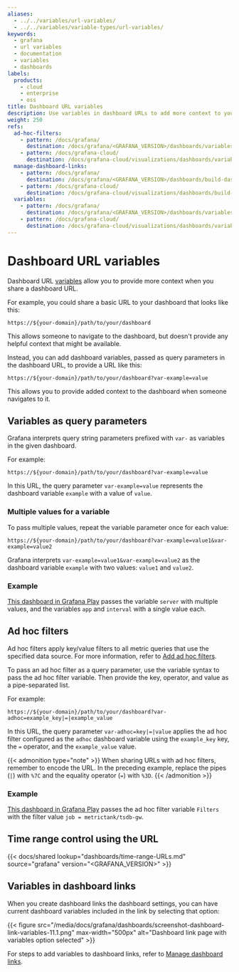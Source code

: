 ```yaml
---
aliases:
  - ../../variables/url-variables/
  - ../../variables/variable-types/url-variables/
keywords:
  - grafana
  - url variables
  - documentation
  - variables
  - dashboards
labels:
  products:
    - cloud
    - enterprise
    - oss
title: Dashboard URL variables
description: Use variables in dashboard URLs to add more context to your links
weight: 250
refs:
  ad-hoc-filters:
    - pattern: /docs/grafana/
      destination: /docs/grafana/<GRAFANA_VERSION>/dashboards/variables/add-template-variables/#add-ad-hoc-filters
    - pattern: /docs/grafana-cloud/
      destination: /docs/grafana-cloud/visualizations/dashboards/variables/add-template-variables/#add-ad-hoc-filters
  manage-dashboard-links:
    - pattern: /docs/grafana/
      destination: /docs/grafana/<GRAFANA_VERSION>/dashboards/build-dashboards/manage-dashboard-links/
    - pattern: /docs/grafana-cloud/
      destination: /docs/grafana-cloud/visualizations/dashboards/build-dashboards/manage-dashboard-links/
  variables:
    - pattern: /docs/grafana/
      destination: /docs/grafana/<GRAFANA_VERSION>/dashboards/variables/
    - pattern: /docs/grafana-cloud/
      destination: /docs/grafana-cloud/visualizations/dashboards/variables/
---
```


# Dashboard URL variables

Dashboard URL [variables](ref:variables) allow you to provide more context when you share a dashboard URL.

For example, you could share a basic URL to your dashboard that looks like this:

```
https://${your-domain}/path/to/your/dashboard
```

This allows someone to navigate to the dashboard, but doesn't provide any helpful context that might be available.

Instead, you can add dashboard variables, passed as query parameters in the dashboard URL, to provide a URL like this:

```
https://${your-domain}/path/to/your/dashboard?var-example=value
```

This allows you to provide added context to the dashboard when someone navigates to it.

## Variables as query parameters

Grafana interprets query string parameters prefixed with `var-` as variables in the given dashboard.

For example:

```
https://${your-domain}/path/to/your/dashboard?var-example=value
```

In this URL, the query parameter `var-example=value` represents the dashboard variable `example` with a value of `value`.

### Multiple values for a variable

To pass multiple values, repeat the variable parameter once for each value:

```
https://${your-domain}/path/to/your/dashboard?var-example=value1&var-example=value2
```

Grafana interprets `var-example=value1&var-example=value2` as the dashboard variable `example` with two values: `value1` and `value2`.

### Example

[This dashboard in Grafana Play](https://play.grafana.org/d/000000074/alerting?var-app=backend&var-server=backend_01&var-server=backend_03&var-interval=1h) passes the variable `server` with multiple values, and the variables `app` and `interval` with a single value each.

## Ad hoc filters

Ad hoc filters apply key/value filters to all metric queries that use the specified data source. For more information, refer to [Add ad hoc filters](ref:ad-hoc-filters).

To pass an ad hoc filter as a query parameter, use the variable syntax to pass the ad hoc filter variable. Then provide the key, operator, and value as a pipe-separated list.

For example:

```
https://${your-domain}/path/to/your/dashboard?var-adhoc=example_key|=|example_value
```

In this URL, the query parameter `var-adhoc=key|=|value` applies the ad hoc filter configured as the `adhoc` dashboard variable using the `example_key` key, the `=` operator, and the `example_value` value.

{{< admonition type="note" >}}
When sharing URLs with ad hoc filters, remember to encode the URL. In the preceding example, replace the pipes (`|`) with `%7C` and the equality operator (`=`) with `%3D`.
{{< /admonition >}}

### Example

[This dashboard in Grafana Play](https://play.grafana.org/d/p-k6QtkGz/template-redux?var-interval=$__auto&orgId=1&from=now-5m&to=now&timezone=utc&var-query=$__all&var-query2=$__all&var-query3=$__all&var-Filters=job%7C%3D%7Cmetrictank%2Ftsdb-gw&var-textbox=foo&var-custom=lisa&var-datasource=grafanacloud-demoinfra-prom) passes the ad hoc filter variable `Filters` with the filter value `job = metrictank/tsdb-gw`.

## Time range control using the URL

{{< docs/shared lookup="dashboards/time-range-URLs.md" source="grafana" version="<GRAFANA_VERSION>" >}}

## Variables in dashboard links

When you create dashboard links the dashboard settings, you can have current dashboard variables included in the link by selecting that option:

{{< figure src="/media/docs/grafana/dashboards/screenshot-dashboard-link-variables-11.1.png" max-width="500px" alt="Dashboard link page with variables option selected" >}}

For steps to add variables to dashboard links, refer to [Manage dashboard links](ref:manage-dashboard-links).
